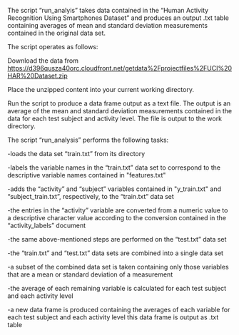 The script “run_analyis” takes data contained in the “Human Activity Recognition Using Smartphones Dataset” and produces an output .txt table containing averages of mean and standard deviation measurements contained in the original data set.

The script operates as follows:

Download the data from https://d396qusza40orc.cloudfront.net/getdata%2Fprojectfiles%2FUCI%20HAR%20Dataset.zip 

Place the unzipped content into your current working directory.

Run the script to produce a data frame output as a text file. The output is an average of the mean and standard deviation measurements contained in the data for each test subject and activity level. The file is output to the work directory.

The script “run_analysis” performs the following tasks:

-loads the data set “train.txt” from its directory 

-labels the variable names in the “train.txt” data set to correspond to the descriptive variable names contained in "features.txt"

-adds the “activity” and “subject” variables contained in "y_train.txt" and “subject_train.txt”, respectively, to the “train.txt” data set

-the entries in the “activity” variable are converted from a numeric value to a descriptive character value according to the conversion contained in the “activity_labels” document

-the same above-mentioned steps are performed on the “test.txt” data set

-the “train.txt” and “test.txt” data sets are combined into a single data set

-a subset of the combined data set is taken containing only those variables that are a mean or standard deviation of a measurement

-the average of each remaining variable is calculated for each test subject and each activity level

-a new data frame is produced containing the averages of each variable for each test subject and each activity level
this data frame is output as .txt table
